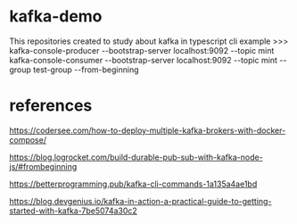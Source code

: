 # kafka-demo
This repositories created to study about kafka in typescript
cli example >>>
kafka-console-producer --bootstrap-server localhost:9092 --topic mint
kafka-console-consumer --bootstrap-server localhost:9092 --topic mint --group test-group --from-beginning

# references
https://codersee.com/how-to-deploy-multiple-kafka-brokers-with-docker-compose/

https://blog.logrocket.com/build-durable-pub-sub-with-kafka-node-js/#frombeginning

https://betterprogramming.pub/kafka-cli-commands-1a135a4ae1bd

https://blog.devgenius.io/kafka-in-action-a-practical-guide-to-getting-started-with-kafka-7be5074a30c2
